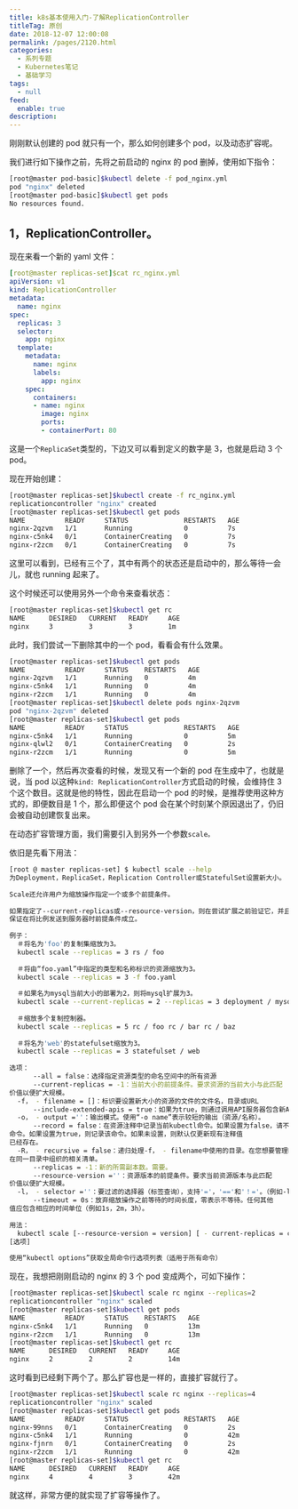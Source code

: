 ```yaml
---
title: k8s基本使用入门-了解ReplicationController
titleTag: 原创
date: 2018-12-07 12:00:08
permalink: /pages/2120.html
categories: 
  - 系列专题
  - Kubernetes笔记
  - 基础学习
tags: 
  - null
feed: 
  enable: true
description: 
---
```


刚刚默认创建的 pod 就只有一个，那么如何创建多个 pod，以及动态扩容呢。



我们进行如下操作之前，先将之前启动的 nginx 的 pod 删掉，使用如下指令：



```sh
[root@master pod-basic]$kubectl delete -f pod_nginx.yml
pod "nginx" deleted
[root@master pod-basic]$kubectl get pods
No resources found.
```



## 1，ReplicationController。



现在来看一个新的 yaml 文件：



```yaml
[root@master replicas-set]$cat rc_nginx.yml
apiVersion: v1
kind: ReplicationController
metadata:
  name: nginx
spec:
  replicas: 3
  selector:
    app: nginx
  template:
    metadata:
      name: nginx
      labels:
        app: nginx
    spec:
      containers:
      - name: nginx
        image: nginx
        ports:
        - containerPort: 80
```



这是一个`ReplicaSet`类型的，下边又可以看到定义的数字是 3，也就是启动 3 个 pod。



现在开始创建：



```sh
[root@master replicas-set]$kubectl create -f rc_nginx.yml
replicationcontroller "nginx" created
[root@master replicas-set]$kubectl get pods
NAME          READY     STATUS              RESTARTS   AGE
nginx-2qzvm   1/1       Running             0          7s
nginx-c5nk4   0/1       ContainerCreating   0          7s
nginx-r2zcm   0/1       ContainerCreating   0          7s
```



这里可以看到，已经有三个了，其中有两个的状态还是启动中的，那么等待一会儿，就也 running 起来了。



这个时候还可以使用另外一个命令来查看状态：



```sh
[root@master replicas-set]$kubectl get rc
NAME      DESIRED   CURRENT   READY     AGE
nginx     3         3         3         1m
```



此时，我们尝试一下删除其中的一个 pod，看看会有什么效果。



```sh
[root@master replicas-set]$kubectl get pods
NAME          READY     STATUS    RESTARTS   AGE
nginx-2qzvm   1/1       Running   0          4m
nginx-c5nk4   1/1       Running   0          4m
nginx-r2zcm   1/1       Running   0          4m
[root@master replicas-set]$kubectl delete pods nginx-2qzvm
pod "nginx-2qzvm" deleted
[root@master replicas-set]$kubectl get pods
NAME          READY     STATUS              RESTARTS   AGE
nginx-c5nk4   1/1       Running             0          5m
nginx-qlwl2   0/1       ContainerCreating   0          2s
nginx-r2zcm   1/1       Running             0          5m
```



删除了一个，然后再次查看的时候，发现又有一个新的 pod 在生成中了，也就是说，当 pod 以这种`kind: ReplicationController`方式启动的时候，会维持住 3 个这个数目。这就是他的特性，因此在启动一个 pod 的时候，是推荐使用这种方式的，即便数目是 1 个，那么即便这个 pod 会在某个时刻某个原因退出了，仍旧会被自动创建恢复出来。



在动态扩容管理方面，我们需要引入到另外一个参数`scale。`



依旧是先看下用法：



```sh
[root @ master replicas-set] $ kubectl scale --help
为Deployment，ReplicaSet，Replication Controller或StatefulSet设置新大小。
 
Scale还允许用户为缩放操作指定一个或多个前提条件。
 
如果指定了--current-replicas或--resource-version，则在尝试扩展之前验证它，并且它是
保证在将比例发送到服务器时前提条件成立。
 
例子：
  ＃将名为'foo'的复制集缩放为3。
  kubectl scale --replicas = 3 rs / foo
 
  ＃将由“foo.yaml”中指定的类型和名称标识的资源缩放为3。
  kubectl scale --replicas = 3 -f foo.yaml
 
  ＃如果名为mysql当前大小的部署为2，则将mysql扩展为3。
  kubectl scale --current-replicas = 2 --replicas = 3 deployment / mysql
 
  ＃缩放多个复制控制器。
  kubectl scale --replicas = 5 rc / foo rc / bar rc / baz
 
  ＃将名为'web'的statefulset缩放为3。
  kubectl scale --replicas = 3 statefulset / web
 
选项：
      --all = false：选择指定资源类型的命名空间中的所有资源
      --current-replicas = -1：当前大小的前提条件。要求资源的当前大小与此匹配
价值以便扩大规模。
  -f， - filename = []：标识要设置新大小的资源的文件的文件名，目录或URL
      --include-extended-apis = true：如果为true，则通过调用API服务器包含新API的定义。 [默认为true]
  -o， - output =''：输出模式。使用“-o name”表示较短的输出（资源/名称）。
      --record = false：在资源注释中记录当前kubectl命令。如果设置为false，请不要记录
命令。如果设置为true，则记录该命令。如果未设置，则默认仅更新现有注释值
已经存在。
  -R， - recursive = false：递归处理-f， - filename中使用的目录。在您想要管理时很有用
在同一目录中组织的相关清单。
      --replicas = -1：新的所需副本数。需要。
      --resource-version =''：资源版本的前提条件。要求当前资源版本与此匹配
价值以便扩大规模。
  -l， - selector =''：要过滤的选择器（标签查询），支持'='，'=='和'！='。（例如-l key1 = value1，key2 = value2）
      --timeout = 0s：放弃缩放操作之前等待的时间长度，零表示不等待。任何其他
值应包含相应的时间单位（例如1s，2m，3h）。
 
用法：
  kubectl scale [--resource-version = version] [ - current-replicas = count] --replicas = COUNT（-f FILENAME | TYPE NAME）
[选项]
 
使用“kubectl options”获取全局命令行选项列表（适用于所有命令）
```



现在，我想把刚刚启动的 nginx 的 3 个 pod 变成两个，可如下操作：



```sh
[root@master replicas-set]$kubectl scale rc nginx --replicas=2
replicationcontroller "nginx" scaled
[root@master replicas-set]$kubectl get pods
NAME          READY     STATUS    RESTARTS   AGE
nginx-c5nk4   1/1       Running   0          13m
nginx-r2zcm   1/1       Running   0          13m
[root@master replicas-set]$kubectl get rc
NAME      DESIRED   CURRENT   READY     AGE
nginx     2         2         2         14m
```



这时看到已经剩下两个了。那么扩容也是一样的，直接扩容就行了。



```sh
[root@master replicas-set]$kubectl scale rc nginx --replicas=4
replicationcontroller "nginx" scaled
[root@master replicas-set]$kubectl get pods
NAME          READY     STATUS              RESTARTS   AGE
nginx-99nns   0/1       ContainerCreating   0          2s
nginx-c5nk4   1/1       Running             0          42m
nginx-fjnrn   0/1       ContainerCreating   0          2s
nginx-r2zcm   1/1       Running             0          42m
[root@master replicas-set]$kubectl get rc
NAME      DESIRED   CURRENT   READY     AGE
nginx     4         4         3         42m
```



就这样，非常方便的就实现了扩容等操作了。
